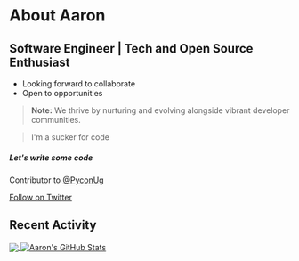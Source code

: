 # About Aaron
## Software Engineer | Tech and Open Source Enthusiast
- Looking forward to collaborate
- Open to opportunities

> **Note:** We thrive by nurturing and evolving alongside vibrant developer communities.

> I'm a sucker for code


*<h5>Let's write some code</h5>*


<!--## My Projects-->

Contributor to [@PyconUg](https://github.com/PyconUg)

[Follow on Twitter](https://twitter.com/oluk_aaron)



## Recent Activity


<!--Feel free to connect with me or explore my repositories. Let's code together!-->


<a href="https://github.com/Leon12-aaryson/Leon12-aaryson">
  <img align="center" src="https://github-readme-stats.vercel.app/api/top-langs/?username=Leon12-aaryson&hide=java,html&title_color=ffffff&text_color=c9cacc&icon_color=2bbc8a&bg_color=1d1f21" />
</a>
<a href="https://github.com/Leon12-aaryson">
  <img align="center" src="https://github-readme-stats.vercel.app/api?username=Leon12-aaryson&show_icons=true&line_height=27&count_private=true&title_color=ffffff&text_color=c9cacc&icon_color=2bbc8a&bg_color=1d1f21" alt="Aaron's GitHub Stats" />
</a>

